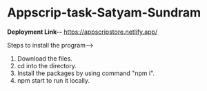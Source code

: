 # Appscrip-task-Satyam-Sundram
**Deployment Link--**
https://appscripstore.netlify.app/

Steps to install the program-->
1. Download the files.
2. cd into the directory.
3. Install the packages by using command "npm i".
4. npm start to run it locally.
